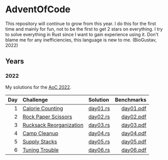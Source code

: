 # AdventOfCode
This repository will continue to grow from this year.
I do this for the first time and mainly for fun, not to be the first to get 2 stars on everything.
I try to solve everything in Rust since I want to gain experience using it.
Don't blame me for any inefficiencies, this language is new to me.
(BioGustav, 2022)
## Years
### 2022
My solutions for the [AoC 2022](https://adventofcode.com/2022).

|  Day | Challenge                                                      | Solution                       |                    Benchmarks |
| ---: | :------------------------------------------------------------- | :----------------------------- | ----------------------------: |
|    1 | [Calorie Counting](https://adventofcode.com/2022/day/1)        | [day01.rs](src/y2022/day01.rs) | [day01.pdf](src/2022/d01.pdf) |
|    2 | [Rock Paper Scissors](https://adventofcode.com/2022/day/2)     | [day02.rs](src/y2022/day02.rs) | [day02.pdf](src/2022/d02.pdf) |
|    3 | [Rucksack Reorganization](https://adventofcode.com/2022/day/3) | [day03.rs](src/y2022/day03.rs) | [day03.pdf](src/2022/d03.pdf) |
|    4 | [Camp Cleanup](https://adventofcode.com/2022/day/4)            | [day04.rs](src/y2022/day04.rs) | [day04.pdf](src/2022/d04.pdf) |
|    5 | [Supply Stacks](https://adventofcode.com/2022/day/5)           | [day05.rs](src/y2022/day05.rs) | [day05.pdf](src/2022/d05.pdf) |
|    6 | [Tuning Trouble](https://adventofcode.com/2022/day/6)          | [day06.rs](src/y2022/day06.rs) | [day06.pdf](src/2022/d06.pdf) |
